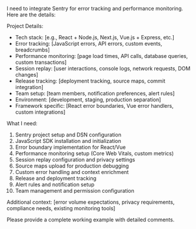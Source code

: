 I need to integrate Sentry for error tracking and performance monitoring. Here are the details:

Project Details:

- Tech stack: [e.g., React + Node.js, Next.js, Vue.js + Express, etc.]
- Error tracking: [JavaScript errors, API errors, custom events, breadcrumbs]
- Performance monitoring: [page load times, API calls, database queries, custom transactions]
- Session replay: [user interactions, console logs, network requests, DOM changes]
- Release tracking: [deployment tracking, source maps, commit integration]
- Team setup: [team members, notification preferences, alert rules]
- Environment: [development, staging, production separation]
- Framework specific: [React error boundaries, Vue error handlers, custom integrations]

What I need:

1. Sentry project setup and DSN configuration
2. JavaScript SDK installation and initialization
3. Error boundary implementation for React/Vue
4. Performance monitoring setup (Core Web Vitals, custom metrics)
5. Session replay configuration and privacy settings
6. Source maps upload for production debugging
7. Custom error handling and context enrichment
8. Release and deployment tracking
9. Alert rules and notification setup
10. Team management and permission configuration

Additional context: [error volume expectations, privacy requirements, compliance needs, existing monitoring tools]

Please provide a complete working example with detailed comments.
